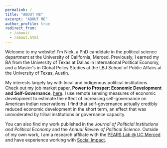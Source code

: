 ```yaml
---
permalink: /
title: "ABOUT ME"
excerpt: "ABOUT ME"
author_profile: true
redirect_from: 
  - /about/
  - /about.html
---
```


Welcome to my website! I'm Nick, a PhD candidate in the political science department at the University of California, Merced. Previously, I earned my BA from the University of Texas at Dallas in International Political Economy, and a Master's in Global Policy Studies at the LBJ School of Public Affairs at the University of Texas, Austin.

My interests largely lay with local and indigenous political institutions. Check out my job market paper, **Power to Prosper: Economic Development and Self-Governance**, [here](/files/pdf/brouwer_jmp_power_to_prosper.pdf). I use remote sensing measures of economic development to estimate the effect of increasing self-governance on American Indian reservations. I find that self-governance actually credibly reduced economic development in the short term, an effect that was unmoderated by tribal institutions or governance capacity.

You can also find my work published in the *Journal of Politicial Institutions and Political Economy* and the *Annual Review of Political Science*. Outside of my own work, I am a research affiliate with the [PEARS Lab @ UC Merced](https://sites.ucmerced.edu/pears/about) and have experience working with [Social Impact](https://socialimpact.com/). 
